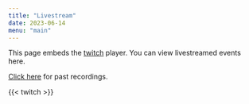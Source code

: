 ```yaml
---
title: "Livestream"
date: 2023-06-14
menu: "main"
---
```


This page embeds the [twitch](https://twitch.tv/h4ckbs) player. You can view livestreamed events here.

[Click here](https://www.twitch.tv/h4ckbs/videos) for past recordings.

{{< twitch >}}

